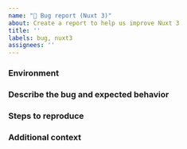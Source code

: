 ```yaml
---
name: "🐞 Bug report (Nuxt 3)"
about: Create a report to help us improve Nuxt 3
title: ''
labels: bug, nuxt3
assignees: ''
---
```


<!--
Please carefully read the contribution docs before creating a bug report
 👉 https://v3.nuxtjs.org/community/reporting-bugs

Please use the code sandbox template below to create a minimal reproduction
 👉 https://codesandbox.io/s/github/nuxt/starter/tree/v3-codesandbox
-->

### Environment

<!-- You can use `npx nuxi info` to fill this section -->

### Describe the bug and expected behavior

<!-- A clear and concise description of what the bug is. -->

### Steps to reproduce

<!--
Steps to reproduce the behavior:
1. Go to '...'
2. Click on '....'
3. Scroll down to '....'
4. See error
-->

### Additional context

<!-- If applicable, add any other context about the problem here. -->
<!-- If applicable, add screenshots to help explain your problem. -->
